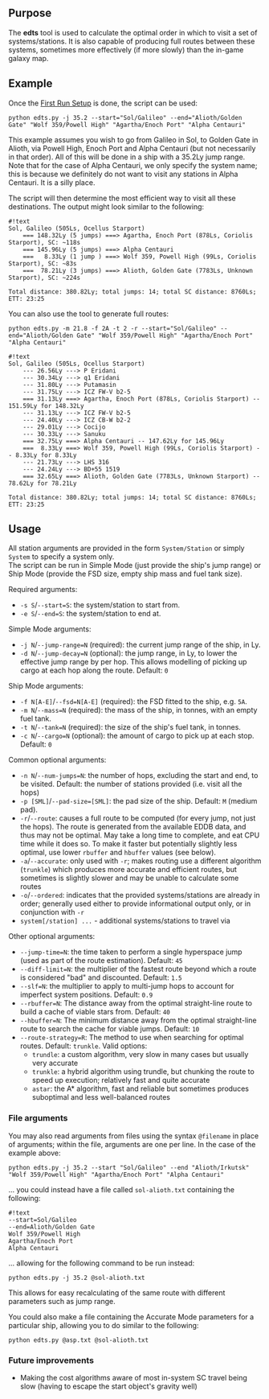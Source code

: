## Purpose ##
The **edts** tool is used to calculate the optimal order in which to visit a set of systems/stations. It is also capable of producing full routes between these systems, sometimes more effectively (if more slowly) than the in-game galaxy map.

## Example ##
Once the [First Run Setup](firstrun.md) is done, the script can be used:

`python edts.py -j 35.2 --start="Sol/Galileo" --end="Alioth/Golden Gate" "Wolf 359/Powell High" "Agartha/Enoch Port" "Alpha Centauri"`

This example assumes you wish to go from Galileo in Sol, to Golden Gate in Alioth, via Powell High, Enoch Port and Alpha Centauri (but not necessarily in that order). All of this will be done in a ship with a 35.2Ly jump range. Note that for the case of Alpha Centauri, we only specify the system name; this is because we definitely do not want to visit any stations in Alpha Centauri. It is a silly place.

The script will then determine the most efficient way to visit all these destinations. The output might look similar to the following:
```
#!text
Sol, Galileo (505Ls, Ocellus Starport)
    === 148.32Ly (5 jumps) ===> Agartha, Enoch Port (878Ls, Coriolis Starport), SC: ~118s
    === 145.96Ly (5 jumps) ===> Alpha Centauri
    ===   8.33Ly (1 jump ) ===> Wolf 359, Powell High (99Ls, Coriolis Starport), SC: ~83s
    ===  78.21Ly (3 jumps) ===> Alioth, Golden Gate (7783Ls, Unknown Starport), SC: ~224s

Total distance: 380.82Ly; total jumps: 14; total SC distance: 8760Ls; ETT: 23:25
```

You can also use the tool to generate full routes:

`python edts.py -m 21.8 -f 2A -t 2 -r --start="Sol/Galileo" --end="Alioth/Golden Gate" "Wolf 359/Powell High" "Agartha/Enoch Port" "Alpha Centauri"`

```
#!text
Sol, Galileo (505Ls, Ocellus Starport)
    --- 26.56Ly ---> P Eridani
    --- 30.34Ly ---> q1 Eridani
    --- 31.80Ly ---> Putamasin
    --- 31.75Ly ---> ICZ FW-V b2-5
    === 31.13Ly ===> Agartha, Enoch Port (878Ls, Coriolis Starport) -- 151.59Ly for 148.32Ly
    --- 31.13Ly ---> ICZ FW-V b2-5
    --- 24.40Ly ---> ICZ CB-W b2-2
    --- 29.01Ly ---> Cocijo
    --- 30.33Ly ---> Sanuku
    === 32.75Ly ===> Alpha Centauri -- 147.62Ly for 145.96Ly
    ===  8.33Ly ===> Wolf 359, Powell High (99Ls, Coriolis Starport) -- 8.33Ly for 8.33Ly
    --- 21.73Ly ---> LHS 316
    --- 24.24Ly ---> BD+55 1519
    === 32.65Ly ===> Alioth, Golden Gate (7783Ls, Unknown Starport) -- 78.62Ly for 78.21Ly

Total distance: 380.82Ly; total jumps: 14; total SC distance: 8760Ls; ETT: 23:25
```

## Usage ##
All station arguments are provided in the form `System/Station` or simply `System` to specify a system only.  
The script can be run in Simple Mode (just provide the ship's jump range) or Ship Mode (provide the FSD size, empty ship mass and fuel tank size).

Required arguments:

* `-s S`/`--start=S`: the system/station to start from.
* `-e S`/`--end=S`: the system/station to end at.

Simple Mode arguments:

* `-j N`/`--jump-range=N` (required): the current jump range of the ship, in Ly.
* `-d N`/`--jump-decay=N` (optional): the jump range, in Ly, to lower the effective jump range by per hop. This allows modelling of picking up cargo at each hop along the route. Default: `0`

Ship Mode arguments:

* `-f N[A-E]`/`--fsd=N[A-E]` (required): the FSD fitted to the ship, e.g. `5A`.
* `-m N`/`--mass=N` (required): the mass of the ship, in tonnes, with an empty fuel tank.
* `-t N`/`--tank=N` (required): the size of the ship's fuel tank, in tonnes.
* `-c N`/`--cargo=N` (optional): the amount of cargo to pick up at each stop. Default: `0`

Common optional arguments:

* `-n N`/`--num-jumps=N`: the number of hops, excluding the start and end, to be visited. Default: the number of stations provided (i.e. visit all the hops)
* `-p [SML]`/`--pad-size=[SML]`: the pad size of the ship. Default: `M` (medium pad).
* `-r`/`--route`: causes a full route to be computed (for every jump, not just the hops). The route is generated from the available EDDB data, and thus may not be optimal. May take a long time to complete, and eat CPU time while it does so. To make it faster but potentially slightly less optimal, use lower `rbuffer` and `hbuffer` values (see below).
* `-a`/`--accurate`: only used with `-r`; makes routing use a different algorithm (`trunkle`) which produces more accurate and efficient routes, but sometimes is slightly slower and may be unable to calculate some routes
* `-o`/`--ordered`: indicates that the provided systems/stations are already in order; generally used either to provide informational output only, or in conjunction with `-r`
* `system[/station] ...` - additional systems/stations to travel via

Other optional arguments:

* `--jump-time=N`: the time taken to perform a single hyperspace jump (used as part of the route estimation). Default: `45`
* `--diff-limit=N`: the multiplier of the fastest route beyond which a route is considered "bad" and discounted. Default: `1.5`
* `--slf=N`: the multiplier to apply to multi-jump hops to account for imperfect system positions. Default: `0.9`
* `--rbuffer=N`: The distance away from the optimal straight-line route to build a cache of viable stars from. Default: `40`
* `--hbuffer=N`: The minimum distance away from the optimal straight-line route to search the cache for viable jumps. Default: `10`
* `--route-strategy=R`: The method to use when searching for optimal routes. Default: `trunkle`. Valid options:
    - `trundle`: a custom algorithm, very slow in many cases but usually very accurate
    - `trunkle`: a hybrid algorithm using trundle, but chunking the route to speed up execution; relatively fast and quite accurate
    - `astar`: the A* algorithm, fast and reliable but sometimes produces suboptimal and less well-balanced routes

### File arguments ###

You may also read arguments from files using the syntax `@filename` in place of arguments; within the file, arguments are one per line. In the case of the example above:

`python edts.py -j 35.2 --start "Sol/Galileo" --end "Alioth/Irkutsk" "Wolf 359/Powell High" "Agartha/Enoch Port" "Alpha Centauri"`

... you could instead have a file called `sol-alioth.txt` containing the following:

```
#!text
--start=Sol/Galileo
--end=Alioth/Golden Gate
Wolf 359/Powell High
Agartha/Enoch Port
Alpha Centauri
```

... allowing for the following command to be run instead:

`python edts.py -j 35.2 @sol-alioth.txt`

This allows for easy recalculating of the same route with different parameters such as jump range.

You could also make a file containing the Accurate Mode parameters for a particular ship, allowing you to do similar to the following:

`python edts.py @asp.txt @sol-alioth.txt`

### Future improvements ###

* Making the cost algorithms aware of most in-system SC travel being slow (having to escape the start object's gravity well)